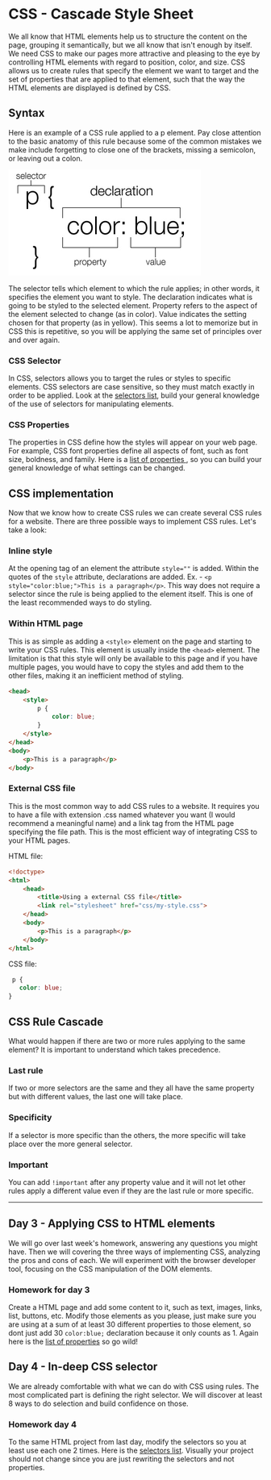 # CSS - Cascade Style Sheet

We all know that HTML elements help us to structure the content on the page, grouping it semantically, but we all know that isn't enough by itself. We need CSS to make our pages more attractive and pleasing to the eye by controlling HTML elements with regard to position, color, and size. CSS allows us to create rules that specify the element we want to target and the set of properties that are applied to that element, such that the way the HTML elements are displayed is defined by CSS.

## Syntax

Here is an example of a CSS rule applied to a p element. Pay close attention to the basic anatomy of this rule because some of the common mistakes we make include forgetting to close one of the brackets, missing a semicolon, or leaving out a colon.

![CSS rule anatomy](/images/css-rule.jpg)

The selector tells which element to which the rule applies; in other words, it specifies the element you want to style. The declaration indicates what is going to be styled to the selected element. Property refers to the aspect of the element selected to change (as in color). Value indicates the setting chosen for that property (as in yellow). This seems a lot to memorize but in CSS this is repetitive, so you will be applying the same set of principles over and over again.

### CSS Selector

In CSS, selectors allows you to target the rules or styles to specific elements. CSS selectors are case sensitive, so they must match exactly in order to be applied. Look at the [selectors list](http://www.w3schools.com/cssref/css_selectors.asp), build your general knowledge of the use of selectors for manipulating elements.

### CSS Properties

The properties in CSS define how the styles will appear on your web page. For example, CSS font properties define all aspects of font, such as font size, boldness, and family. Here is a [list of properties ](http://www.w3schools.com/cssref/default.asp), so you can build your general knowledge of what settings can be changed.

## CSS implementation

Now that we know how to create CSS rules we can create several CSS rules for a website. There are three possible ways to implement CSS rules. Let's take a look:

### Inline style

At the opening tag of an element the attribute `style=""` is added. Within the quotes of the `style` attribute, declarations are added. Ex. - `<p style="color:blue;">This is a paragraph</p>`. This way does not require a selector since the rule is being applied to the element itself. This is one of the least recommended ways to do styling. 

### Within HTML page

This is as simple as adding a `<style>` element on the page and starting to write your CSS rules. This element is usually inside the `<head>` element. The limitation is that this style will only be available to this page and if you have multiple pages, you would have to copy the styles and add them to the other files, making it an inefficient method of styling.

```html
<head>
    <style>
        p {
            color: blue;
        }
    </style>
</head>
<body>
    <p>This is a paragraph</p>
</body>

```

### External CSS file

This is the most common way to add CSS rules to a website. It requires you to have a file with extension .css named whatever you want (I would recommend a meaningful name) and a link tag from the HTML page specifying the file path. This is the most efficient way of integrating CSS to your HTML pages.

HTML file:
```html
<!doctype>
<html>
    <head>
        <title>Using a external CSS file</title>
        <link rel="stylesheet" href="css/my-style.css">
    </head>
    <body>
        <p>This is a paragraph</p>
    </body>
</html>
```

CSS file:
```css
 p {
   color: blue;
}
```

## CSS Rule Cascade

What would happen if there are two or more rules applying to the same element? It is important to understand which takes precedence.

### Last rule

If two or more selectors are the same and they all have the same property but with different values, the last one will take place.

### Specificity 

If a selector is more specific than the others, the more specific will take place over the more general selector.

### Important

You can add `!important` after any property value and it will not let other rules apply a different value even if they are the last rule or more specific.

<hr>

## Day 3 - Applying CSS to HTML elements

We will go over last week's homework, answering any questions you might have. Then we will covering the three ways of implementing CSS, analyzing the pros and cons of each.  We will experiment with the browser developer tool, focusing on the CSS manipulation of the DOM elements.

### Homework for day 3

Create a HTML page and add some content to it, such as text, images, links, list, buttons, etc. Modify those elements as you please, just make sure you are using at a sum of at least 30 different properties to those element, so dont just add 30 `color:blue;` declaration because it only counts as 1. Again here is the [list of properties](http://www.w3schools.com/cssref/default.asp) so go wild!

## Day 4 - In-deep CSS selector

We are already comfortable with what we can do with CSS using rules. The most complicated part is defining the right selector. We will discover at least 8 ways to do selection and build confidence on those.

### Homework day 4

To the same HTML project from last day, modify the selectors so you at least use each one 2 times. Here is the [selectors list](http://www.w3schools.com/cssref/css_selectors.asp). Visually your project should not change since you are just rewriting the selectors and not properties.